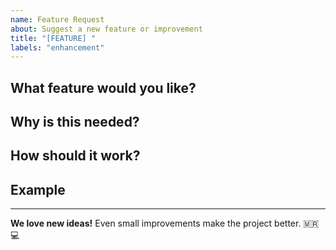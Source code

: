 ```yaml
---
name: Feature Request
about: Suggest a new feature or improvement
title: "[FEATURE] "
labels: "enhancement"
---
```


## What feature would you like?

<!-- Describe the feature clearly -->

## Why is this needed?

<!-- What problem does it solve? -->

## How should it work?

<!-- Describe your idea -->

## Example

<!-- Optional: Show a mockup, screenshot, or describe what it looks like -->

---

**We love new ideas!** Even small improvements make the project better. 🇲🇷💻
